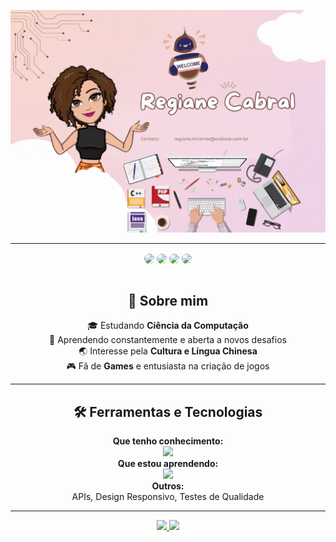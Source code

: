 <div align="center">
 
![Header](./assets/bygiannycabral.gif)

 ---
<div align="center">
<a href="https://instagram.com/giannycabral" target="_blank"><img src="https://img.shields.io/badge/-Instagram-%23E4405F?style=for-the-badge&logo=instagram&logoColor=white" align="center" style="border-radius: 30px" target="_blank"></a>
<a href="https://www.linkedin.com/in/regiane-jesus/" target="_blank"><img src="https://img.shields.io/badge/-LinkedIn-%230077B5?style=for-the-badge&logo=linkedin&logoColor=white" 
align="center" style="border-radius: 30px" target="_blank"></a>
 <a href="https://www.twitch.tv/giannycabral" target="_blank"><img src="https://img.shields.io/badge/Twitch-9146FF?style=for-the-badge&logo=twitch&logoColor=white" align="center" style="border-radius: 30px "target="_blank"></a>
 <a href="https://x.com/giannycabral" target="_blank"><img src="https://img.shields.io/badge/Twitter%20-000?style=for-the-badge&logo=x&logoColor=white" align="center" style="border-radius: 30px "target="_blank"></a>


 
  
  
  
  
  </br>
</br>

## 🚀 Sobre mim
🎓 Estudando **Ciência da Computação**  
🌱 Aprendendo constantemente e aberta a novos desafios  
🌏 Interesse pela **Cultura e Língua Chinesa**  
🎮 Fã de **Games** e entusiasta na criação de jogos  

---

## 🛠️ Ferramentas e Tecnologias

 
 **Que tenho conhecimento:** <br>
  <img src="https://skillicons.dev/icons?i=html,css,js,vscode,git,github,nodejs&theme=dark" /><br>
**Que estou aprendendo:** <br>
  <img src="https://skillicons.dev/icons?i=java,react,c,python,&theme=dark" /> <br>
**Outros:** <br> APIs, Design Responsivo, Testes de Qualidade  


---

  <a href="https://github.com/giannycabral">
  <img height="160em" src="https://github-readme-stats.vercel.app/api?username=giannycabral&show_icons=true&theme=jolly&include_all_commits=true&count_private=true"/>
  <img height="160em" src="https://github-readme-stats.vercel.app/api/top-langs/?username=giannycabral&layout=compact&langs_count=7&theme=jolly"/>
</div>


